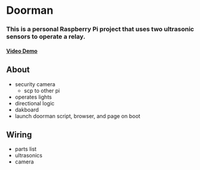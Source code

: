 # Doorman
### This is a personal Raspberry Pi project that uses two ultrasonic sensors to operate a relay.
#### [Video Demo](https://www.youtube.com/watch?v=LjEhM52aX-M)

## About
- security camera
  - scp to other pi 
- operates lights
- directional logic
- dakboard
- launch doorman script, browser, and page on boot
## Wiring
- parts list
- ultrasonics
- camera
